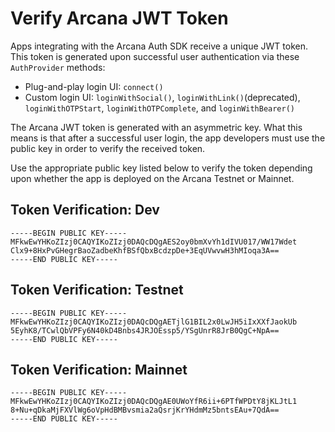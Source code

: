 # Verify Arcana JWT Token

Apps integrating with the Arcana Auth SDK receive a unique JWT token. This token is generated upon successful user authentication via these `AuthProvider` methods:

- Plug-and-play login UI: `connect()`
- Custom login UI: `loginWithSocial()`, `loginWithLink()`(deprecated), `loginWithOTPStart`, `loginWithOTPComplete`, and `loginWithBearer()`

The Arcana JWT token is generated with an asymmetric key. What this means is that after a successful user login, the app developers must use the public key in order to verify the received token.

Use the appropriate public key listed below to verify the token depending upon whether the app is deployed on the Arcana Testnet or Mainnet.

## Token Verification: Dev

```
-----BEGIN PUBLIC KEY-----
MFkwEwYHKoZIzj0CAQYIKoZIzj0DAQcDQgAES2oy0bmXvYh1dIVU017/WW17Wdet
Clx9+8HxPvGHegrBaoZadbeKhfBSfQbxBcdzpDe+3EqUVwvwH3hMIoqa3A==
-----END PUBLIC KEY-----

```

## Token Verification: Testnet

```
-----BEGIN PUBLIC KEY-----
MFkwEwYHKoZIzj0CAQYIKoZIzj0DAQcDQgAETjlG1BIL2x0LwJH5iIxXXfJaokUb
5EyhK8/TCwlQbVPFy6N40kD4Bnbs4JRJOEssp5/YSgUnrR8JrB0QgC+NpA==
-----END PUBLIC KEY-----

```

## Token Verification: Mainnet

```
-----BEGIN PUBLIC KEY-----
MFkwEwYHKoZIzj0CAQYIKoZIzj0DAQcDQgAE0UWoYfR6ii+6PTfWPDtY8jKLJtL1
8+Nu+qDkaMjFXVlWg6oVpHdBMBvsmia2aQsrjKrYHdmMz5bntsEAu+7QdA==
-----END PUBLIC KEY-----

```
